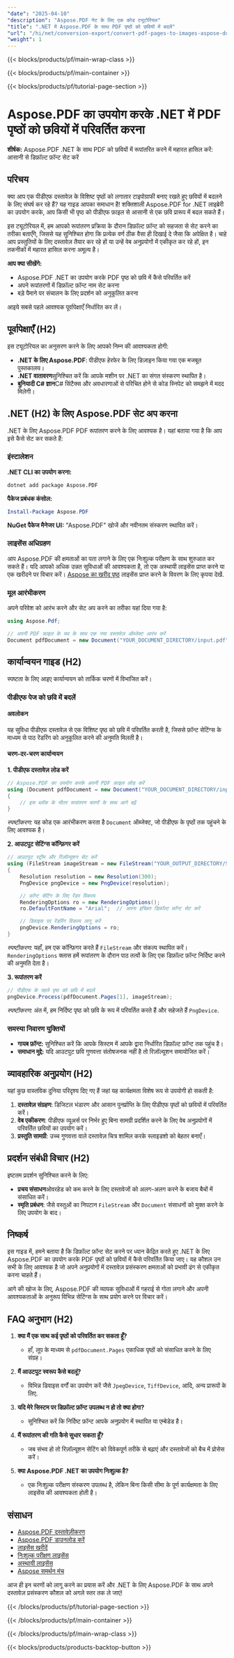 ```yaml
---
"date": "2025-04-10"
"description": "Aspose.PDF नेट के लिए एक कोड ट्यूटोरियल"
"title": ".NET में Aspose.PDF के साथ PDF पृष्ठों को छवियों में बदलें"
"url": "/hi/net/conversion-export/convert-pdf-pages-to-images-aspose-dotnet/"
"weight": 1
---
```


{{< blocks/products/pf/main-wrap-class >}}

{{< blocks/products/pf/main-container >}}

{{< blocks/products/pf/tutorial-page-section >}}


# Aspose.PDF का उपयोग करके .NET में PDF पृष्ठों को छवियों में परिवर्तित करना

**शीर्षक:** Aspose.PDF .NET के साथ PDF को छवियों में रूपांतरित करने में महारत हासिल करें: आसानी से डिफ़ॉल्ट फ़ॉन्ट सेट करें

## परिचय

क्या आप एक पीडीएफ दस्तावेज़ के विशिष्ट पृष्ठों को लगातार टाइपोग्राफी बनाए रखते हुए छवियों में बदलने के लिए संघर्ष कर रहे हैं? यह गाइड आपका समाधान है! शक्तिशाली Aspose.PDF for .NET लाइब्रेरी का उपयोग करके, आप किसी भी पृष्ठ को पीडीएफ फ़ाइल से आसानी से एक छवि प्रारूप में बदल सकते हैं। 

इस ट्यूटोरियल में, हम आपको रूपांतरण प्रक्रिया के दौरान डिफ़ॉल्ट फ़ॉन्ट को सहजता से सेट करने का तरीका बताएँगे, जिससे यह सुनिश्चित होगा कि प्रत्येक वर्ण ठीक वैसा ही दिखाई दे जैसा कि अपेक्षित है। चाहे आप प्रस्तुतियों के लिए दस्तावेज़ तैयार कर रहे हों या उन्हें वेब अनुप्रयोगों में एकीकृत कर रहे हों, इन तकनीकों में महारत हासिल करना अमूल्य है।

**आप क्या सीखेंगे:**
- Aspose.PDF .NET का उपयोग करके PDF पृष्ठ को छवि में कैसे परिवर्तित करें
- अपने रूपांतरणों में डिफ़ॉल्ट फ़ॉन्ट नाम सेट करना
- बड़े पैमाने पर संचालन के लिए प्रदर्शन को अनुकूलित करना

आइये सबसे पहले आवश्यक पूर्वापेक्षाएँ निर्धारित कर लें।

## पूर्वापेक्षाएँ (H2)

इस ट्यूटोरियल का अनुसरण करने के लिए आपको निम्न की आवश्यकता होगी:
- **.NET के लिए Aspose.PDF**: पीडीएफ हेरफेर के लिए डिज़ाइन किया गया एक मजबूत पुस्तकालय।
- **.NET वातावरण**सुनिश्चित करें कि आपके मशीन पर .NET का संगत संस्करण स्थापित है।
- **बुनियादी C# ज्ञान**C# सिंटैक्स और अवधारणाओं से परिचित होने से कोड स्निपेट को समझने में मदद मिलेगी।

## .NET (H2) के लिए Aspose.PDF सेट अप करना

.NET के लिए Aspose.PDF PDF रूपांतरण करने के लिए आवश्यक है। यहां बताया गया है कि आप इसे कैसे सेट कर सकते हैं:

### इंस्टालेशन

**.NET CLI का उपयोग करना:**
```bash
dotnet add package Aspose.PDF
```

**पैकेज प्रबंधक कंसोल:**
```powershell
Install-Package Aspose.PDF
```

**NuGet पैकेज मैनेजर UI:**
"Aspose.PDF" खोजें और नवीनतम संस्करण स्थापित करें।

### लाइसेंस अधिग्रहण

आप Aspose.PDF की क्षमताओं का पता लगाने के लिए एक निःशुल्क परीक्षण के साथ शुरुआत कर सकते हैं। यदि आपको अधिक उन्नत सुविधाओं की आवश्यकता है, तो एक अस्थायी लाइसेंस प्राप्त करने या एक खरीदने पर विचार करें। [Aspose का खरीद पृष्ठ](https://purchase.aspose.com/buy) लाइसेंस प्राप्त करने के विवरण के लिए कृपया देखें.

### मूल आरंभीकरण

अपने परिवेश को आरंभ करने और सेट अप करने का तरीका यहां दिया गया है:

```csharp
using Aspose.Pdf;

// अपनी PDF फ़ाइल के पथ के साथ एक नया दस्तावेज़ ऑब्जेक्ट आरंभ करें
Document pdfDocument = new Document("YOUR_DOCUMENT_DIRECTORY/input.pdf");
```

## कार्यान्वयन गाइड (H2)

स्पष्टता के लिए आइए कार्यान्वयन को तार्किक चरणों में विभाजित करें।

### पीडीएफ पेज को छवि में बदलें

#### अवलोकन

यह सुविधा पीडीएफ दस्तावेज़ से एक विशिष्ट पृष्ठ को छवि में परिवर्तित करती है, जिससे फ़ॉन्ट सेटिंग्स के माध्यम से पाठ रेंडरिंग को अनुकूलित करने की अनुमति मिलती है।

#### चरण-दर-चरण कार्यान्वयन

**1. पीडीएफ दस्तावेज़ लोड करें**

```csharp
// Aspose.PDF का उपयोग करके अपनी PDF फ़ाइल लोड करें
using (Document pdfDocument = new Document("YOUR_DOCUMENT_DIRECTORY/input.pdf"))
{
    // इस ब्लॉक के भीतर रूपांतरण चरणों के साथ आगे बढ़ें
}
```

*स्पष्टीकरण:* यह कोड एक आरंभीकरण करता है `Document` ऑब्जेक्ट, जो पीडीएफ के पृष्ठों तक पहुंचने के लिए आवश्यक है।

**2. आउटपुट सेटिंग्स कॉन्फ़िगर करें**

```csharp
// आउटपुट स्ट्रीम और रिज़ॉल्यूशन सेट करें
using (FileStream imageStream = new FileStream("YOUR_OUTPUT_DIRECTORY/SetDefaultFontName.png", FileMode.Create))
{
    Resolution resolution = new Resolution(300);
    PngDevice pngDevice = new PngDevice(resolution);

    // फ़ॉन्ट सेटिंग के लिए रेंडर विकल्प
    RenderingOptions ro = new RenderingOptions();
    ro.DefaultFontName = "Arial";  // अपना इच्छित डिफ़ॉल्ट फ़ॉन्ट सेट करें

    // डिवाइस पर रेंडरिंग विकल्प लागू करें
    pngDevice.RenderingOptions = ro;
}
```

*स्पष्टीकरण:* यहाँ, हम एक कॉन्फ़िगर करते हैं `FileStream` और संकल्प स्थापित करें। `RenderingOptions` क्लास हमें रूपांतरण के दौरान पाठ तत्वों के लिए एक डिफ़ॉल्ट फ़ॉन्ट निर्दिष्ट करने की अनुमति देता है।

**3. रूपांतरण करें**

```csharp
// पीडीएफ के पहले पृष्ठ को छवि में बदलें
pngDevice.Process(pdfDocument.Pages[1], imageStream);
```

*स्पष्टीकरण:* अंत में, हम निर्दिष्ट पृष्ठ को छवि के रूप में परिवर्तित करते हैं और सहेजते हैं `PngDevice`.

### समस्या निवारण युक्तियों

- **गायब फ़ॉन्ट:** सुनिश्चित करें कि आपके सिस्टम में आपके द्वारा निर्धारित डिफ़ॉल्ट फ़ॉन्ट तक पहुंच है।
- **समाधान मुद्दे:** यदि आउटपुट छवि गुणवत्ता संतोषजनक नहीं है तो रिज़ॉल्यूशन समायोजित करें।

## व्यावहारिक अनुप्रयोग (H2)

यहां कुछ वास्तविक दुनिया परिदृश्य दिए गए हैं जहां यह कार्यक्षमता विशेष रूप से उपयोगी हो सकती है:

1. **दस्तावेज़ संग्रहण**: डिजिटल भंडारण और आसान पुनर्प्राप्ति के लिए पीडीएफ पृष्ठों को छवियों में परिवर्तित करें।
2. **वेब एकीकरण**: पीडीएफ व्यूअर्स पर निर्भर हुए बिना सामग्री प्रदर्शित करने के लिए वेब अनुप्रयोगों में परिवर्तित छवियों का उपयोग करें।
3. **प्रस्तुति सामग्री**: उच्च गुणवत्ता वाले दस्तावेज़ चित्र शामिल करके स्लाइडशो को बेहतर बनाएँ।

## प्रदर्शन संबंधी विचार (H2)

इष्टतम प्रदर्शन सुनिश्चित करने के लिए:

- **प्रचय संसाधन**ओवरहेड को कम करने के लिए दस्तावेजों को अलग-अलग करने के बजाय बैचों में संसाधित करें।
- **स्मृति प्रबंधन**: जैसे वस्तुओं का निपटान `FileStream` और `Document` संसाधनों को मुक्त करने के लिए उपयोग के बाद।

## निष्कर्ष

इस गाइड में, हमने बताया है कि डिफ़ॉल्ट फ़ॉन्ट सेट करने पर ध्यान केंद्रित करते हुए .NET के लिए Aspose.PDF का उपयोग करके PDF पृष्ठों को छवियों में कैसे परिवर्तित किया जाए। यह कौशल उन सभी के लिए आवश्यक है जो अपने अनुप्रयोगों में दस्तावेज़ प्रसंस्करण क्षमताओं को प्रभावी ढंग से एकीकृत करना चाहते हैं।

आगे की खोज के लिए, Aspose.PDF की व्यापक सुविधाओं में गहराई से गोता लगाने और अपनी आवश्यकताओं के अनुरूप विभिन्न सेटिंग्स के साथ प्रयोग करने पर विचार करें।

## FAQ अनुभाग (H2)

1. **क्या मैं एक साथ कई पृष्ठों को परिवर्तित कर सकता हूँ?**
   - हाँ, लूप के माध्यम से `pdfDocument.Pages` एकाधिक पृष्ठों को संसाधित करने के लिए संग्रह।
   
2. **मैं आउटपुट स्वरूप कैसे बदलूं?**
   - विभिन्न डिवाइस वर्गों का उपयोग करें जैसे `JpegDevice`, `TiffDevice`, आदि, अन्य प्रारूपों के लिए.

3. **यदि मेरे सिस्टम पर डिफ़ॉल्ट फ़ॉन्ट उपलब्ध न हो तो क्या होगा?**
   - सुनिश्चित करें कि निर्दिष्ट फ़ॉन्ट आपके अनुप्रयोग में स्थापित या एम्बेडेड है।

4. **मैं रूपांतरण की गति कैसे सुधार सकता हूँ?**
   - जब संभव हो तो रिज़ॉल्यूशन सेटिंग को विवेकपूर्ण तरीके से बढ़ाएं और दस्तावेजों को बैच में प्रोसेस करें।

5. **क्या Aspose.PDF .NET का उपयोग निःशुल्क है?**
   - एक निःशुल्क परीक्षण संस्करण उपलब्ध है, लेकिन बिना किसी सीमा के पूर्ण कार्यक्षमता के लिए लाइसेंस की आवश्यकता होती है।

## संसाधन

- [Aspose.PDF दस्तावेज़ीकरण](https://reference.aspose.com/pdf/net/)
- [Aspose.PDF डाउनलोड करें](https://releases.aspose.com/pdf/net/)
- [लाइसेंस खरीदें](https://purchase.aspose.com/buy)
- [निःशुल्क परीक्षण लाइसेंस](https://releases.aspose.com/pdf/net/)
- [अस्थायी लाइसेंस](https://purchase.aspose.com/temporary-license/)
- [Aspose समर्थन मंच](https://forum.aspose.com/c/pdf/10)

आज ही इन चरणों को लागू करने का प्रयास करें और .NET के लिए Aspose.PDF के साथ अपने दस्तावेज़ प्रसंस्करण कौशल को अगले स्तर तक ले जाएं!

{{< /blocks/products/pf/tutorial-page-section >}}

{{< /blocks/products/pf/main-container >}}

{{< /blocks/products/pf/main-wrap-class >}}

{{< blocks/products/products-backtop-button >}}